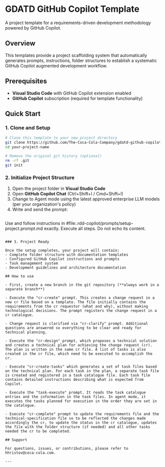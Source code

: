 # GDATD GitHub Copilot Template

A project template for a requirements-driven development methodology powered by GitHub Copilot.

## Overview

This templates provide a  project scaffolding system that automatically generates prompts, instructions, folder structures to establish a systematic GitHub Copilot augmented development workflow.

## Prerequisites

- **Visual Studio Code** with GitHub Copilot extension enabled
- **GitHub Copilot** subscription (required for template functionality)

## Quick Start

### 1. Clone and Setup

```bash
# Clone this template to your new project directory
git clone https://github.com/The-Coca-Cola-Company/gdatd-github-copilot-template  your-project-name
cd your-project-name

# Remove the original git history (optional)
rm -rf .git
git init
```

### 2. Initialize Project Structure

1. Open the project folder in **Visual Studio Code**
2. Open **GitHub Copilot Chat** (Ctrl+Shift+I / Cmd+Shift+I)
3. Change to Agent mode using the latest approved enterprise LLM models (per your organization's policy)
4. Write and send the prompt:
   ```
 Use and follow instructions in #file:.rdd-copilot/prompts/setup-project.prompt.md exactly. Execute all steps. Do not echo its content.

   ```

### 3. Project Ready

Once the setup completes, your project will contain:
- Complete folder structure with documentation templates
- Configured GitHub Copilot instructions and prompts
- Task management system
- Development guidelines and architecture documentation

## How to use

- First, create a new branch in the git repository (**always work in a separate branch**)

- Execute the "cr-create" prompt. This creates a change request in a new cr file based on a template. The file initially contains the requirements from the cr requestor (what and why), without making technological decisions. The prompt registers the change request in a cr catalogue.

- Change request is clarified via "cr-clarify" prompt. Additional questions are answered so everything to be clear and ready for technical planning.

- Execute the "cr-design" prompt, which proposes a technical solution and creates a technical plan for achieving the change request (cr). The plan is written in the same cr file. A list of tasks is also created in the cr file, which need to be executed to accomplish the cr.

- Execute "cr-create-tasks" which generates a set of task files based on the technical plan. For each task in the plan, a separate task file is created and registered in a task catalogue file. Each task file contains detailed instructions describing what is expected from Copilot.

- Execute the "task-execute" prompt. It reads the task catalogue entries and the information in the task files. In agent mode, it executes the tasks planned for execution in the order they are set in the catalogue.

- Execute "cr-complete" prompt to update the requirements file and the technical-specification file so to be reflected the changes made accordingly the cr, to update the status in the cr catalogue, updates the file with the folder structure (if needed) and all other tasks needed the cr to be completed.

## Support

For questions, issues, or contributions, please refer to hhristov@coca-cola.com.

---
